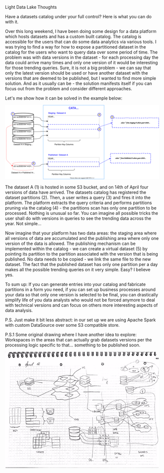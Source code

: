 Light Data Lake Thoughts

Have a datasets catalog under your full control? Here is what you can do with it.

Over this long weekend, I have been doing some design for a data platform which hosts datasets and has a custom built catalog. 
The catalog is accessible for the users that can do some data analytics via various tools. 
I was trying to find a way for how to expose a partitioned dataset in the catalog for the users who want to query 
data over some period of time. The problem was with data versions in the dataset - for each processing day the data could 
arrive many times and only one version of it would be interesting for those trending queries. 
Sure, it is not a big problem - we can say that only the latest version should be used or have another dataset with the versions that are deemed
to be published, but I wanted to find more simple solution. And as it usually can be - the solution manifests itself 
if you can focus out from the problem and consider different approaches.

Let's me show how it can be solved in the example below:

![Catalog Magic in a Data Lake](data-lake-catalog-magic.svg)

The dataset A (1) is hosted in some S3 bucket, and on 14th of April four versions of data 
have arrived. The datasets catalog has registered the dataset partitions (2). Then, a user writes a query (3) and fires it 
into the platform. The platform extracts the query criteria and performs partitions pruning via the catalog (4) - 
the partitions scan has only one partition to be processed. Nothing is unusual so far. You can imagine all possible 
tricks the user shall do with versions in queries to see the trending data across the year. Not simple...

Now imagine that your platform has two data areas: the staging area where all versions of data are accumulated and the publishing area 
where only one version of the data is allowed. The publishing mechanism can be implemented within the catalog - we can create a 
virtual dataset (5) by pointing its partition to the partition associated with the version that is being published. No data 
needs to be copied - we link the same file to the new dataset. The fact that the published dataset has only one partition 
per a day makes all the possible trending queries on it very simple. Easy? I believe yes. 

To sum up: If you can generate entries into your catalog and fabricate partitions in a form you need, if you can set up
business processes around your data so that only one version is selected to be final, you can drastically simplify life of 
you data analysts who would not be forced anymore to deal with technical versions and can focus on others more interesting 
 aspects of data analysis. 
 
P.S. Just make it bit less abstract: in our set up we are using Apache Spark with custom DataSource over some S3 compatible store. 

P.S.1 Some original drawing where I have another idea to explore: Workspaces in the areas that can actually grab datasets versions
per the processing logic specific to that... something to be published soon.

![The original drawing...](data-catalog-drawings-1.jpg)
